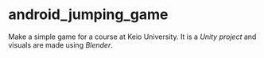 # android_jumping_game

Make a simple game for a course at Keio University. It is a *Unity project* and visuals are made using *Blender*. 
